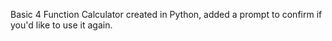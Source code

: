 Basic 4 Function Calculator created in Python, added a prompt to confirm if you'd like to use it again.
